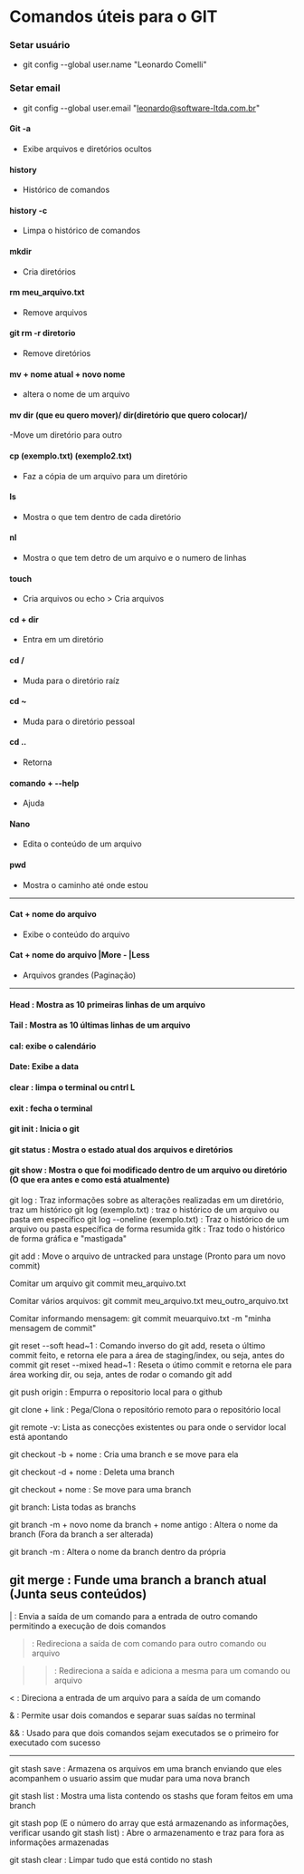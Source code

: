 # Comandos úteis para o GIT


### Setar usuário

- git config --global user.name "Leonardo Comelli"

### Setar email

- git config --global user.email "leonardo@software-ltda.com.br"

#### Git -a
- Exibe arquivos e diretórios ocultos

#### history
- Histórico de comandos

#### history -c 
- Limpa o histórico de comandos

#### mkdir 
- Cria diretórios

#### rm meu_arquivo.txt 
- Remove arquivos 

#### git rm -r diretorio 
- Remove diretórios

#### mv + nome atual + novo nome 
- altera o nome de um arquivo

#### mv dir (que eu quero mover)/ dir(diretório que quero colocar)/
-Move um diretório para outro

#### cp (exemplo.txt) (exemplo2.txt)
- Faz a cópia de um arquivo para um diretório

#### ls 
- Mostra o que tem dentro de cada diretório

#### nl 
- Mostra o que tem detro de um arquivo e o numero de linhas

#### touch
- Cria arquivos ou echo > Cria arquivos

#### cd + dir 
- Entra em um diretório

#### cd / 
- Muda para o diretório raíz

#### cd ~ 
- Muda para o diretório pessoal

#### cd .. 
- Retorna

#### comando + --help
- Ajuda

#### Nano
- Edita o conteúdo de um arquivo

#### pwd 
- Mostra o caminho até onde estou 
---------------------
#### Cat + nome do arquivo 
- Exibe o conteúdo do arquivo 

#### Cat + nome do arquivo |More - |Less 
- Arquivos grandes (Paginação)
---------------------
#### Head : Mostra as 10 primeiras linhas de um arquivo

#### Tail : Mostra as 10 últimas linhas de um arquivo

#### cal: exibe o calendário

#### Date: Exibe a data

#### clear : limpa o terminal ou cntrl L

#### exit : fecha o terminal

#### git init : Inicia o git

#### git status : Mostra o estado atual dos arquivos e diretórios

#### git show : Mostra o que foi modificado dentro de um arquivo ou diretório (O que era antes e como está atualmente)

git log : Traz informações sobre as alterações realizadas em um diretório, traz um histórico
git log (exemplo.txt) : traz o histórico de um arquivo ou pasta em específico
git log --oneline (exemplo.txt) : Traz o histórico de um arquivo ou pasta específica de forma resumida
gitk : Traz todo o histórico de forma gráfica e "mastigada"

git add : Move o arquivo de untracked para unstage 
(Pronto para um novo commit)

Comitar um arquivo
git commit meu_arquivo.txt

Comitar vários arquivos:
git commit meu_arquivo.txt meu_outro_arquivo.txt

Comitar informando mensagem:
git commit meuarquivo.txt -m "minha mensagem de commit"

git reset --soft head~1 : Comando inverso do git add, reseta o último commit feito, e retorna ele para a área de staging/index, ou seja, antes do commit
git reset --mixed head~1 : Reseta o útimo commit e retorna ele para área working dir, ou seja, antes de rodar o comando git add 

git push origin : Empurra o repositorio local para o github

git clone + link : Pega/Clona o repositório remoto para o
repositório local

git remote -v: Lista as conecções existentes ou para onde 
o servidor local está apontando

git checkout -b + nome : Cria uma branch e se move para ela

git checkout -d + nome : Deleta uma branch

git checkout + nome : Se move para uma branch

git branch: Lista todas as branchs

git branch -m + novo nome da branch + nome antigo : Altera o 
nome da branch (Fora da branch a ser alterada)

git branch -m : Altera o nome da branch dentro da própria

git merge : Funde uma branch a branch atual
(Junta seus conteúdos) 
-----------------------------------------------------------------------
| : Envia a saída de um comando para a entrada de outro comando permitindo a execução de dois comandos

> : Redireciona a saída de com comando para outro comando ou arquivo

>> : Redireciona a saída e adiciona a mesma para um comando ou arquivo 

< : Direciona a entrada de um arquivo para a saída de um comando 

& : Permite usar dois comandos e separar suas saídas no terminal 

&& : Usado para que dois comandos sejam executados se o primeiro for executado com sucesso

------------------------------------------------------------------------
git stash save : Armazena os arquivos em uma branch enviando que eles acompanhem o usuario assim que mudar para uma nova branch

git stash list : Mostra uma lista contendo os stashs que foram feitos em uma branch

git stash pop (E o número do array que está armazenando as informações, verificar usando git stash list) : Abre o armazenamento e traz para fora as informações armazenadas

git stash clear : Limpar tudo que está contido no stash






